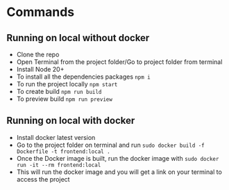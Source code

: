 # Commands

## Running on local without docker

- Clone the repo
- Open Terminal from the project folder/Go to project folder from terminal
- Install Node 20+
- To install all the dependencies packages `npm i`
- To run the project locally `npm start`
- To create build `npm run build`
- To preview build `npm run preview`

## Running on local with docker

- Install docker latest version
- Go to the project folder on terminal and run `sudo docker build -f Dockerfile -t frontend:local .`
- Once the Docker image is built, run the docker image with `sudo docker run -it --rm frontend:local`
- This will run the docker image and you will get a link on your terminal to access the project
